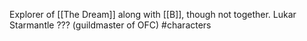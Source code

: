 Explorer of [[The Dream]] along with [[B]], though not together.
Lukar Starmantle ??? (guildmaster of OFC)
#characters